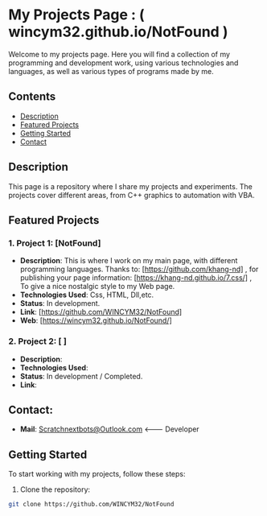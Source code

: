 # My Projects Page : ( wincym32.github.io/NotFound )

Welcome to my projects page. Here you will find a collection of my programming and development work, using various technologies and languages, as well as various types of programs made by me.

## Contents

- [Description](#description)
- [Featured Projects](#featured-projects)
- [Getting Started](#getting-started)
- [Contact](#contact)

## Description

This page is a repository where I share my projects and experiments. The projects cover different areas, from C++ graphics to automation with VBA.

## Featured Projects

### 1. Project 1: [NotFound]
- **Description**: This is where I work on my main page, with different programming languages. Thanks to: [https://github.com/khang-nd] , for publishing your page information: [https://khang-nd.github.io/7.css/] , To give a nice nostalgic style to my Web page.
- **Technologies Used**: Css, HTML, Dll,etc.
- **Status**: In development.
- **Link**: [https://github.com/WINCYM32/NotFound]
- **Web**: [https://wincym32.github.io/NotFound/]

### 2. Project 2: [ ]
- **Description**:
- **Technologies Used**: 
- **Status**: In development / Completed.
- **Link**:

## Contact:
- **Mail**: Scratchnextbots@Outlook.com <--- Developer

## Getting Started

To start working with my projects, follow these steps:

1. Clone the repository:
```bash
git clone https://github.com/WINCYM32/NotFound
